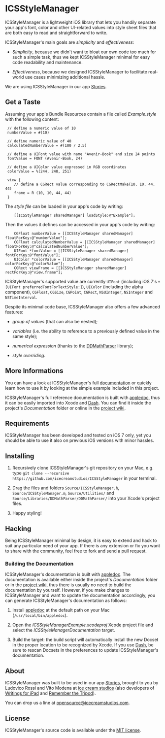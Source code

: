 # ICSStyleManager

ICSStyleManager is a lightweight iOS library that lets you handily separate your app's font, color and other UI-related values into style sheet files that are both easy to read and straightforward to write.

ICSStyleManager's main goals are *simplicity* and *effectiveness*:

- *Simplicity*, because we didn't want to bloat our own code too much for such a simple task, thus we kept ICSStyleManager minimal for easy code readability and maintenance.

- *Effectiveness*, because we designed ICSStyleManager to facilitate real-world use cases minimizing additional hassle.

We are using ICSStyleManager in our app [Stories](http://stories.icecreamstudios.com).


## Get a Taste

Assuming your app's Bundle Resources contain a file called *Example.style* with the following content:

	 // define a numeric value of 10
	 numberValue = #(10)
	 
	 // define numeric value of 40
	 calculatedNumberValue = #(100 / 2.5)
	 
	 // define a UIFont value with name "Avenir-Book" and size 24 points
	 fontValue = FONT (Avenir-Book, 24)
	 
	 // define a UIColor value expressed in RGB coordinates
	 colorValue = %(244, 248, 251)
	 
	 view {
	 	// define a CGRect value corresponding to CGRectMake(10, 10, 44, 44)
	 	frame = R (10, 10, 44, 44)
	 }
	 
The *style file* can be loaded in your app's code by writing:

```objc
	[[ICSStyleManager sharedManager] loadStyle:@"Example"];
```

Then the values it defines can be accessed in your app's code by writing:

```objc
	CGFloat numberValue = [[ICSStyleManager sharedManager] floatForKey:@"numberValue"];
	CGFloat calculatedNumberValue = [[ICSStyleManager sharedManager] floatForKey:@"calculatedNumberValue"];
	UIFont *fontValue = [[ICSStyleManager sharedManager] fontForKey:@"fontValue"];
	UIColor *colorValue = [[ICSStyleManager sharedManager] colorForKey:@"colorValue"];
	CGRect viewFrame = [[ICSStyleManager sharedManager] rectForKey:@"view.frame"];
```

ICSStyleManager's supported value are currently `UIFont` (including iOS 7's `+[UIFont preferredFontForTextStyle:]`), `UIColor` (including the alpha component), `CGFloat`, `CGSize`, `CGPoint`, `CGRect`, `NSUInteger`, `NSInteger` and `NSTimeInterval`.

Despite its minimal code base, ICSStyleManager also offers a few advanced features:

- *group of values* (that can also be nested);

- *variables* (i.e. the ability to reference to a previously defined value in the same style);

- *numerical expression* (thanks to the [DDMathParser](https://github.com/davedelong/DDMathParser) library);

- *style overriding*.


## More Informations

You can have a look at ICSStyleManager's full [documentation](https://github.com/icecreamstudios/ICSStyleManager/wiki/ICSStyleManager) or quickly learn how to use it by looking at the simple example included in this project.

ICSStyleManager's full reference documentation is built with [appledoc](http://gentlebytes.com/appledoc/), thus it can be easily imported into Xcode and [Dash](http://kapeli.com/dash). You can find it inside the project's *Documentation* folder or online in the [project wiki](https://github.com/icecreamstudios/ICSStyleManager/wiki/ICSStyleManager).


## Requirements

ICSStyleManager has been developed and tested on iOS 7 only, yet you should be able to use it also on previous iOS versions with minor hassles.

## Installing

1. Recursively clone ICSStyleManager's git repository on your Mac, e.g. type `git clone --recursive https://github.com/icecreamstudios/ICSStyleManager` in your terminal.

2. Drag the files and folders `Source/ICSStyleManager.h`, `Source/ICSStyleManager.m`, `Source/Utilities/` and `Source/Libraries/DDMathParser/DDMathParser/` into your Xcode's project files.

3. Happy styling!


## Hacking

Being ICSStyleManager minimal by design, it is easy to extend and hack to suit any particular need of your app. If there is any extension or fix you want to share with the community, feel free to fork and send a pull request.


### Building the Documentation

ICSStyleManager's documentation is built with [appledoc](http://gentlebytes.com/appledoc/). The documentation is available either inside the project's *Documentation* folder or in the [project wiki](https://github.com/icecreamstudios/ICSStyleManager/wiki/ICSStyleManager), thus there is usually no need to build the documentation by yourself. However, if you make changes to ICSStyleManager and want to update the documentation accordingly, you can generate ICSStyleManager's documentation as follows:

1. Install [appledoc](http://gentlebytes.com/appledoc/) at the default path on your Mac (`/usr/local/bin/appledoc`).

2. Open the *ICSStyleManagerExample.xcodeproj* Xcode project file and select the *ICSStyleManagerDocumentation* target.

3. Build the target: the build script will automatically install the new Docset in the proper location to be recognized by Xcode. If you use [Dash](http://kapeli.com/dash), be sure to rescan Docsets in the preferences to update ICSStyleManager's documentation.


## About

ICSStyleManager was built to be used in our app [Stories](http://stories.icecreamstudios.com), brought to you by Ludovico Rossi and Vito Modena at [ice cream studios](http://www.icecreamstudios.com) (also developers of [Writings for iPad](http://www.writingsapp.com) and [Remember the Tripod](http://rememberthetripod.icecreamstudios.com)).

You can drop us a line at [opensource@icecreamstudios.com](mailto:opensource@icecreamstudios.com).


## License

ICSStyleManager's source code is available under the [MIT license](LICENSE).
